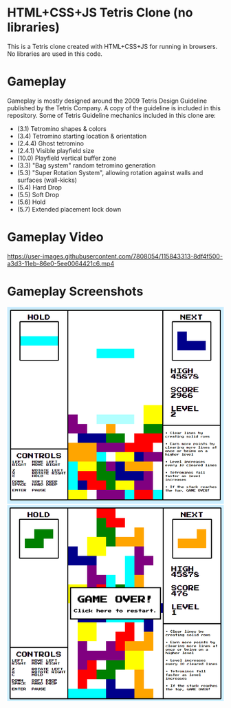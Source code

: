 # HTML+CSS+JS Tetris Clone (no libraries)
This is a Tetris clone created with HTML+CSS+JS for running in browsers. No libraries are used in this code.

# Gameplay
Gameplay is mostly designed around the 2009 Tetris Design Guideline published by the Tetris Company.
A copy of the guideline is included in this repository.
Some of Tetris Guideline mechanics included in this clone are:
* (3.1) Tetromino shapes & colors
* (3.4) Tetromino starting location & orientation
* (2.4.4) Ghost tetromino
* (2.4.1) Visible playfield size
* (10.0) Playfield vertical buffer zone
* (3.3) "Bag system" random tetromino generation
* (5.3) "Super Rotation System", allowing rotation against walls and surfaces (wall-kicks)
* (5.4) Hard Drop
* (5.5) Soft Drop
* (5.6) Hold
* (5.7) Extended placement lock down

# Gameplay Video
https://user-images.githubusercontent.com/7808054/115843313-8df4f500-a3d3-11eb-86e0-5ee0064421c6.mp4

# Gameplay Screenshots
![Gameplay Screenshot 1](/screenshot1.PNG)
![Gameplay Screenshot 2](/screenshot2.PNG)
